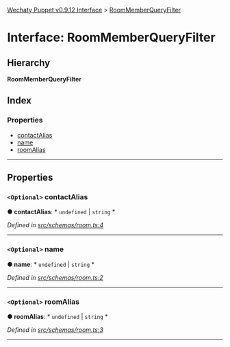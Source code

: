 [Wechaty Puppet v0.9.12 Interface](../README.md) > [RoomMemberQueryFilter](../interfaces/roommemberqueryfilter.md)

# Interface: RoomMemberQueryFilter

## Hierarchy

**RoomMemberQueryFilter**

## Index

### Properties

* [contactAlias](roommemberqueryfilter.md#contactalias)
* [name](roommemberqueryfilter.md#name)
* [roomAlias](roommemberqueryfilter.md#roomalias)

---

## Properties

<a id="contactalias"></a>

### `<Optional>` contactAlias

**● contactAlias**: * `undefined` &#124; `string`
*

*Defined in [src/schemas/room.ts:4](https://github.com/wechaty/wechaty-puppet/blob/53150e3/src/schemas/room.ts#L4)*

___
<a id="name"></a>

### `<Optional>` name

**● name**: * `undefined` &#124; `string`
*

*Defined in [src/schemas/room.ts:2](https://github.com/wechaty/wechaty-puppet/blob/53150e3/src/schemas/room.ts#L2)*

___
<a id="roomalias"></a>

### `<Optional>` roomAlias

**● roomAlias**: * `undefined` &#124; `string`
*

*Defined in [src/schemas/room.ts:3](https://github.com/wechaty/wechaty-puppet/blob/53150e3/src/schemas/room.ts#L3)*

___

